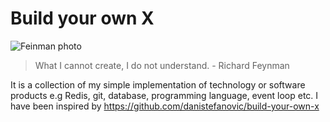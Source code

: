 # Build your own X

![Feinman photo](https://silviutolu.com/wp-content/uploads/2020/01/Richard-Feynman-800x535-1-1280x768.jpg)

> What I cannot create, I do not understand. - Richard Feynman

It is a collection of my simple implementation of technology or software products e.g Redis, git, database, programming language, event loop etc. I have been inspired by https://github.com/danistefanovic/build-your-own-x 
